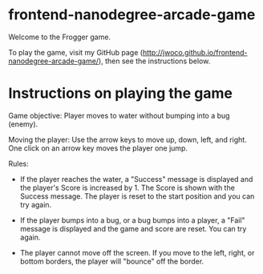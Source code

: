 frontend-nanodegree-arcade-game
===============================

Welcome to the Frogger game.


To play the game, visit my GitHub page (http://jwoco.github.io/frontend-nanodegree-arcade-game/), then see the instructions below.


Instructions on playing the game
=================================

Game objective: Player moves to water without bumping into a bug (enemy).

Moving the player: Use the arrow keys to move up, down, left, and right. One click on an arrow key moves the player one jump.

Rules:

- If the player reaches the water, a "Success" message is displayed and the player's Score is increased by 1. The Score is shown with the Success message. The player is reset to the start position and you can try again.

- If the player bumps into a bug, or a bug bumps into a player, a "Fail" message is displayed and the game and score are reset. You can try again.

- The player cannot move off the screen. If you move to the left, right, or bottom borders, the player will "bounce" off the border.

